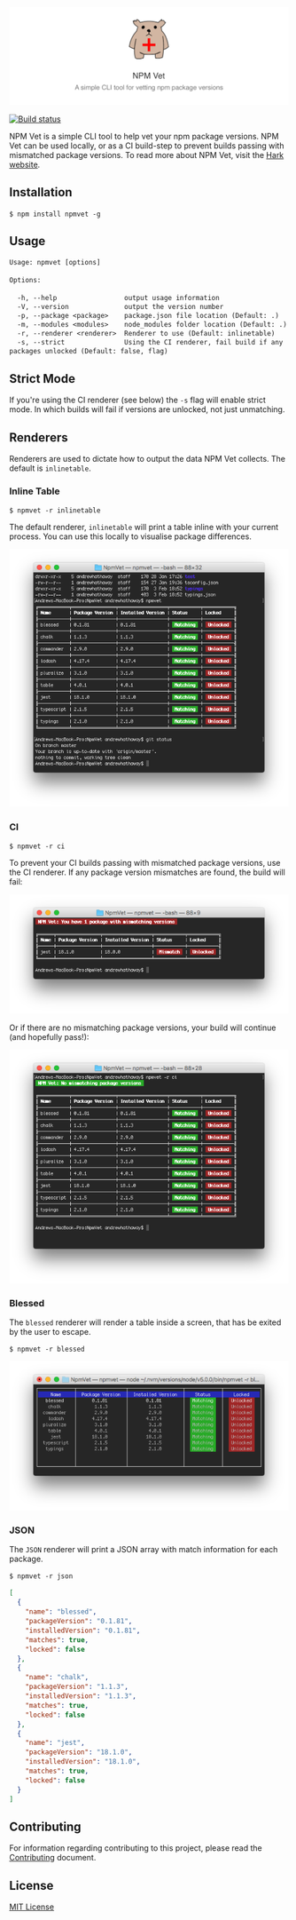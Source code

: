 ![](./.github/banner.png?raw=true)

[![Build status](https://ci.appveyor.com/api/projects/status/e6e1rgx0i853jg8b/branch/master?svg=true)](https://ci.appveyor.com/project/andrewhathaway/npmvet/branch/master)


NPM Vet is a simple CLI tool to help vet your npm package versions. NPM Vet can be used locally, or as a CI build-step to prevent builds passing with mismatched package versions. To read more about NPM Vet, visit the [Hark website](https://harksys.com/labs/npm-vet-a-simple-cli-tool-for-checking-npm-package-versions).

## Installation

    $ npm install npmvet -g

## Usage

    Usage: npmvet [options]

    Options:

      -h, --help                 output usage information
      -V, --version              output the version number
      -p, --package <package>    package.json file location (Default: .)
      -m, --modules <modules>    node_modules folder location (Default: .)
      -r, --renderer <renderer>  Renderer to use (Default: inlinetable)
      -s, --strict               Using the CI renderer, fail build if any packages unlocked (Default: false, flag)

## Strict Mode

If you're using the CI renderer (see below) the `-s` flag will enable strict mode. In which builds will fail if versions are unlocked, not just unmatching.

## Renderers

Renderers are used to dictate how to output the data NPM Vet collects. The default is `inlinetable`.

### Inline Table

    $ npmvet -r inlinetable

The default renderer, `inlinetable` will print a table inline with your current process. You can use this locally to visualise package differences.

![](./.github/inlinetable.png?raw=true)

### CI

    $ npmvet -r ci

To prevent your CI builds passing with mismatched package versions, use the CI renderer. If any package version mismatches are found, the build will fail:

![](./.github/ci-error.png?raw=true)

Or if there are no mismatching package versions, your build will continue (and hopefully pass!):

![](./.github/ci-success.png?raw=true)

### Blessed

The `blessed` renderer will render a table inside a screen, that has be exited by the user to escape.

    $ npmvet -r blessed

![](./.github/blessed.png?raw=true)

### JSON
The `JSON` renderer will print a JSON array with match information for each package.

    $ npmvet -r json

```json
[
  {
    "name": "blessed",
    "packageVersion": "0.1.81",
    "installedVersion": "0.1.81",
    "matches": true,
    "locked": false
  },
  {
    "name": "chalk",
    "packageVersion": "1.1.3",
    "installedVersion": "1.1.3",
    "matches": true,
    "locked": false
  },
  {
    "name": "jest",
    "packageVersion": "18.1.0",
    "installedVersion": "18.1.0",
    "matches": true,
    "locked": false
  }
]
```

## Contributing

For information regarding contributing to this project, please read the [Contributing](./CONTRIBUTING.md) document.

## License

[MIT License](./LICENSE.md)
